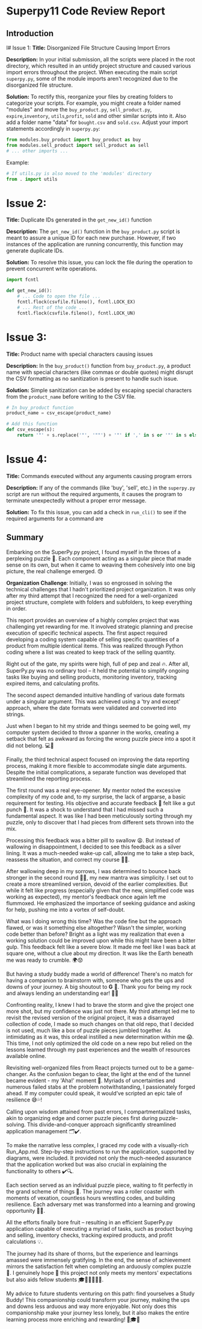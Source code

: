 # Superpy11 Code Review Report

## Introduction

I# Issue 1:
**Title:** Disorganized File Structure Causing Import Errors

**Description:**
In your initial submission, all the scripts were placed in the root directory, which resulted in an untidy project structure and caused various import errors throughout the project. When executing the main script `superpy.py`, some of the module imports aren't recognized due to the disorganized file structure.

**Solution:**
To rectify this, reorganize your files by creating folders to categorize your scripts. For example, you might create a folder named "modules" and move the `buy_product.py`, `sell_product.py`, `expire`,`inventory`, `utils`,`profit`, `sold` and other similar scripts into it. Also add a folder name "data" for `bought.csv` and `sold.csv`. Adjust your import statements accordingly in `superpy.py`:

```python
from modules.buy_product import buy_product as buy
from modules.sell_product import sell_product as sell
# ... other imports ...
```


Example:

```python
# If utils.py is also moved to the 'modules' directory
from . import utils
```


# Issue 2:
**Title:** Duplicate IDs generated in the `get_new_id()` function

**Description:**
The `get_new_id()` function in the `buy_product.py` script is meant to assure a unique ID for each new purchase. However, if two instances of the application are running concurrently, this function may generate duplicate IDs.

**Solution:**
To resolve this issue, you can lock the file during the operation to prevent concurrent write operations.

```python
import fcntl

def get_new_id():
    # ... Code to open the file ...
    fcntl.flock(csvfile.fileno(), fcntl.LOCK_EX)
    # ... Rest of the code ...
    fcntl.flock(csvfile.fileno(), fcntl.LOCK_UN)
```

# Issue 3:
**Title:** Product name with special characters causing issues 

**Description:**
In the `buy_product()` function from `buy_product.py`, a product name with special characters (like commas or double quotes) might disrupt the CSV formatting as no sanitization is present to handle such issue.

**Solution:** 
Simple sanitization can be added by escaping special characters from the `product_name` before writing to the CSV file.

```python
# In buy_product function
product_name = csv_escape(product_name)

# Add this function 
def csv_escape(s):
    return '"' + s.replace('"', '""') + '"' if ',' in s or '"' in s else s
```

# Issue 4:
**Title:** Commands executed without any arguments causing program errors

**Description:**
If any of the commands (like 'buy', 'sell', etc.) in the `superpy.py` script are run without the required arguments, it causes the program to terminate unexpectedly without a proper error message.

**Solution:**
To fix this issue, you can add a check in `run_cli()` to see if the required arguments for a command are

## **Summary**

Embarking on the SuperPy.py project, I found myself in the throes of a perplexing puzzle 🧩. Each component acting as a singular piece that made sense on its own, but when it came to weaving them cohesively into one big picture, the real challenge emerged. 😓

**Organization Challenge**: Initially, I was so engrossed in solving the technical challenges that I hadn't prioritized project organization. It was only after my third attempt that I recognized the need for a well-organized project structure, complete with folders and subfolders, to keep everything in order.

This report provides an overview of a highly complex project that was challenging yet rewarding for me. It involved strategic planning and precise execution of specific technical aspects. The first aspect required developing a coding system capable of selling specific quantities of a product from multiple identical items. This was realized through Python coding where a list was created to keep track of the selling quantity.

Right out of the gate, my spirits were high, full of pep and zeal 🔥. After all, SuperPy.py was no ordinary tool – it held the potential to simplify ongoing tasks like buying and selling products, monitoring inventory, tracking expired items, and calculating profits.

The second aspect demanded intuitive handling of various date formats under a singular argument. This was achieved using a 'try and except' approach, where the date formats were validated and converted into strings. 

Just when I began to hit my stride and things seemed to be going well, my computer system decided to throw a spanner in the works, creating a setback that felt as awkward as forcing the wrong puzzle piece into a spot it did not belong. 💻🙈

Finally, the third technical aspect focused on improving the data reporting process, making it more flexible to accommodate single date arguments. Despite the initial complications, a separate function was developed that streamlined the reporting process.

The first round was a real eye-opener. My mentor noted the excessive complexity of my code and, to my surprise, the lack of argparse, a basic requirement for testing. His objective and accurate feedback 🎯 felt like a gut punch 🥊. It was a shock to understand that I had missed such a fundamental aspect. It was like I had been meticulously sorting through my puzzle, only to discover that I had pieces from different sets thrown into the mix.

Processing this feedback was a bitter pill to swallow 😩. But instead of wallowing in disappointment, I decided to see this feedback as a silver lining. It was a much-needed wake-up call, allowing me to take a step back, reassess the situation, and correct my course 📝💪. 

After wallowing deep in my sorrows, I was determined to bounce back stronger in the second round 💪🔥, my new mantra was simplicity. I set out to create a more streamlined version, devoid of the earlier complexities. But while it felt like progress (especially given that the new, simplified code was working as expected), my mentor's feedback once again left me flummoxed. He emphasized the importance of seeking guidance and asking for help, pushing me into a vortex of self-doubt.

What was I doing wrong this time? Was the code fine but the approach flawed, or was it something else altogether? Wasn't the simpler, working code better than before? Bright as a light was my realization that even a working solution could be improved upon while this might have been a bitter gulp. This feedback felt like a severe blow. It made me feel like I was back at square one, without a clue about my direction. It was like the Earth beneath me was ready to crumble. 🌍😟

But having a study buddy made a world of difference! There's no match for having a companion to brainstorm with, someone who gets the ups and downs of your journey. A big shoutout to **G** 🥰. Thank you for being my rock and always lending an understanding ear! 🙏💖

Confronting reality, I knew I had to brave the storm and give the project one more shot, but my confidence was just not there. My third attempt led me to revisit the revised version of the original project, it was a disarrayed collection of code, I made so much changes on that old repo, that I decided is not used, much like a box of puzzle pieces jumbled together. As intimidating as it was, this ordeal instilled a new determination within me 😱. This time, I not only optimized the old code on a new repo but relied on the lessons learned through my past experiences and the wealth of resources available online.

Revisiting well-organized files from React projects turned out to be a game-changer. As the confusion began to clear, the light at the end of the tunnel became evident - my 'Aha!' moment 🎉. Myriads of uncertainties and numerous failed stabs at the problem notwithstanding, I passionately forged ahead. If my computer could speak, it would’ve scripted an epic tale of resilience 😅💦!

Calling upon wisdom attained from past errors, I compartmentalized tasks, akin to organizing edge and corner puzzle pieces first during puzzle-solving. This divide-and-conquer approach significantly streamlined application management 🗂✔️.

To make the narrative less complex, I graced my code with a visually-rich Run_App.md. Step-by-step instructions to run the application, supported by diagrams, were included. It provided not only the much-needed assurance that the application worked but was also crucial in explaining the functionality to others ✔️🔍.

Each section served as an individual puzzle piece, waiting to fit perfectly in the grand scheme of things 🎯. The journey was a roller coaster with moments of vexation, countless hours wrestling codes, and building resilience. Each adversary met was transformed into a learning and growing opportunity 🌱💫.

All the efforts finally bore fruit – resulting in an efficient SuperPy.py application capable of executing a myriad of tasks, such as product buying and selling, inventory checks, tracking expired products, and profit calculations 💡.

The journey had its share of thorns, but the experience and learnings amassed were immensely gratifying. In the end, the sense of achievement mirrors the satisfaction felt when completing an arduously complex puzzle 🏅. I genuinely hope 🙏 this project not only meets my mentors' expectations but also aids fellow students 🎓👩‍💻👨‍💻🎉.

My advice to future students venturing on this path: find yourselves a Study Buddy! This companionship could transform your journey, making the ups and downs less arduous and way more enjoyable. Not only does this companionship make your journey less lonely, but it also makes the entire learning process more enriching and rewarding! 🤝🎓💡
